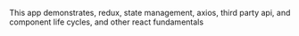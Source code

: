This app demonstrates, redux, state management, axios, third party api, and component life cycles, and other react fundamentals

